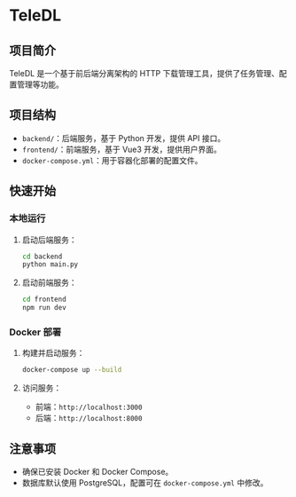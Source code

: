 # TeleDL

## 项目简介

TeleDL 是一个基于前后端分离架构的 HTTP 下载管理工具，提供了任务管理、配置管理等功能。

## 项目结构

- `backend/`：后端服务，基于 Python 开发，提供 API 接口。
- `frontend/`：前端服务，基于 Vue3 开发，提供用户界面。
- `docker-compose.yml`：用于容器化部署的配置文件。

## 快速开始

### 本地运行

1. 启动后端服务：
   ```bash
   cd backend
   python main.py
   ```

2. 启动前端服务：
   ```bash
   cd frontend
   npm run dev
   ```

### Docker 部署

1. 构建并启动服务：
   ```bash
   docker-compose up --build
   ```

2. 访问服务：
   - 前端：`http://localhost:3000`
   - 后端：`http://localhost:8000`

## 注意事项

- 确保已安装 Docker 和 Docker Compose。
- 数据库默认使用 PostgreSQL，配置可在 `docker-compose.yml` 中修改。